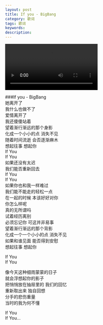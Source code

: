 ```yaml
---
layout: post
title: If you - BigBang
category: 歌词
tags: 歌词
keywords:
description:
---
```

<!--
<audio controls="controls" loop="loop">
        <source src="http://7xkxii.com1.z0.glb.clouddn.com/20151214Ifyou.mp3" type="audio/mp3" />
</audio>
 -->
 <video controls="controls" preload="preload">
		  <source src="http://7xkxii.com1.z0.glb.clouddn.com/20151225ifyou.mp4" type="video/mp4">
			Your browser does not support the video.
 </video>
 
###If you - BigBang  
她离开了  
我什么也做不了  
爱情离开了  
我还傻傻站着  
望着渐行渐远的那个身影  
化成一个小小的点 消失不见  
随着时间流逝 会否逐渐麻木  
想起往事  想起你  
If You   
If You  
如果还没有太迟  
我们能否重新回去  
If You  
If You  
如果你也和我一样难过  
我们能不能走的轻松一点  
在一起的时候 本该好好对你  
你怎么样呢  
真的无所谓吗  
试着经历离别  
必须忘记你 可这并非易事  
望着渐行渐远的那个背影  
化成一个一个小小的点 消失不见  
如果和谁见面 能否得到安慰  
想起往事 想起你  

If You  
If You   

像今天这种细雨蒙蒙的日子  
就会浮想起你的影子  
把悄悄放在抽屉里的 我们的回忆  
重新取出来 独自回想  
分手的悲伤重量  
当时的我为何不懂  

If You  
If You...









 

